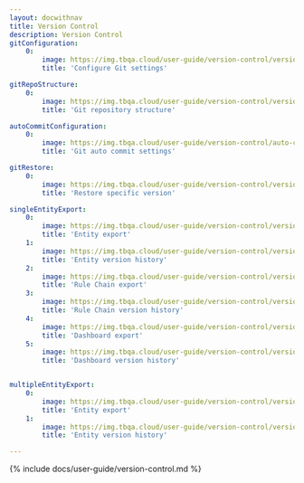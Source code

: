 ```yaml
---
layout: docwithnav
title: Version Control
description: Version Control
gitConfiguration:
    0:
        image: https://img.tbqa.cloud/user-guide/version-control/version-control-1-ce.png 
        title: 'Configure Git settings'

gitRepoStructure:
    0:
        image: https://img.tbqa.cloud/user-guide/version-control/version-control-4-ce.png 
        title: 'Git repository structure'

autoCommitConfiguration:
    0:
        image: https://img.tbqa.cloud/user-guide/version-control/auto-commit-settings-1-ce.png
        title: 'Git auto commit settings'

gitRestore:
    0:
        image: https://img.tbqa.cloud/user-guide/version-control/version-control-5-ce.png
        title: 'Restore specific version'

singleEntityExport:
    0:
        image: https://img.tbqa.cloud/user-guide/version-control/version-control-devices-1-ce.png
        title: 'Entity export'
    1:
        image: https://img.tbqa.cloud/user-guide/version-control/version-control-devices-2-ce.png
        title: 'Entity version history' 
    2:
        image: https://img.tbqa.cloud/user-guide/version-control/version-control-rule-chain-1-ce.png
        title: 'Rule Chain export'
    3:
        image: https://img.tbqa.cloud/user-guide/version-control/version-control-rule-chain-2-ce.png
        title: 'Rule Chain version history'
    4:
        image: https://img.tbqa.cloud/user-guide/version-control/version-control-dashboard-1-ce.png
        title: 'Dashboard export'
    5:
        image: https://img.tbqa.cloud/user-guide/version-control/version-control-dashboard-2-ce.png
        title: 'Dashboard version history'


multipleEntityExport:
    0:
        image: https://img.tbqa.cloud/user-guide/version-control/version-control-2-ce.png
        title: 'Entity export'
    1:
        image: https://img.tbqa.cloud/user-guide/version-control/version-control-3-ce.png
        title: 'Entity version history'

---
```


{% include docs/user-guide/version-control.md %}
